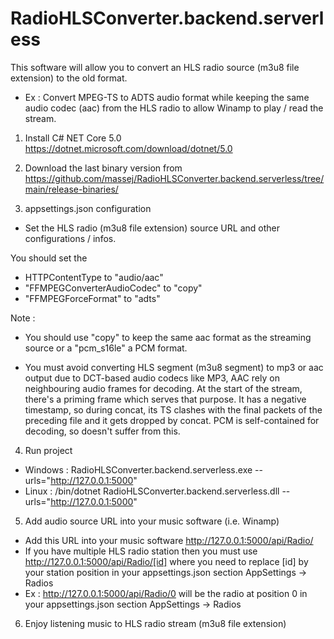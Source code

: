 # RadioHLSConverter.backend.serverless

This software will allow you to convert an HLS radio source (m3u8 file extension) to the old format.
- Ex : Convert MPEG-TS to ADTS audio format while keeping the same audio codec (aac) from the HLS radio to allow Winamp to play / read the stream.

1. Install C# NET Core 5.0 https://dotnet.microsoft.com/download/dotnet/5.0

2. Download the last binary version from https://github.com/massej/RadioHLSConverter.backend.serverless/tree/main/release-binaries/

3. appsettings.json configuration
 - Set the HLS radio (m3u8 file extension) source URL and other configurations / infos.

You should set the 
 - HTTPContentType to "audio/aac"
 - "FFMPEGConverterAudioCodec" to "copy"
 - "FFMPEGForceFormat" to "adts"

Note :
 - You should use "copy" to keep the same aac format as the streaming source or a "pcm_s16le" a PCM format.

 - You must avoid converting HLS segment (m3u8 segment) to mp3 or aac output due to DCT-based audio codecs like MP3, AAC rely on neighbouring audio frames for decoding. At the start of the stream, there's a priming frame which serves that purpose. It has a negative timestamp, so during concat, its TS clashes with the final packets of the preceding file and it gets dropped by concat. PCM is self-contained for decoding, so doesn't suffer from this.

4. Run project 

 - Windows : RadioHLSConverter.backend.serverless.exe --urls="http://127.0.0.1:5000"
 - Linux : /bin/dotnet RadioHLSConverter.backend.serverless.dll --urls="http://127.0.0.1:5000"

5. Add audio source URL into your music software (i.e. Winamp)
 - Add this URL into your music software http://127.0.0.1:5000/api/Radio/
 - If you have multiple HLS radio station then you must use http://127.0.0.1:5000/api/Radio/[id] where you need to replace [id] by your station position in your appsettings.json section AppSettings -> Radios
 - Ex : http://127.0.0.1:5000/api/Radio/0 will be the radio at position 0 in your appsettings.json section AppSettings -> Radios

6. Enjoy listening music to HLS radio stream (m3u8 file extension)
